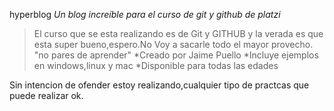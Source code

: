 hyperblog
*Un blog increíble para el curso de git y github de platzi*
>El curso que se esta realizando es de Git y GITHUB y la verada es que esta super bueno,espero.No Voy a sacarle todo el mayor provecho.
"no pares de aprender"
*Creado por Jaime Puello
*Incluye ejemplos en windows,linux y mac
*Disponible para todas las edades

Sin intencion de ofender estoy realizando,cualquier tipo de practcas que puede realizar ok.